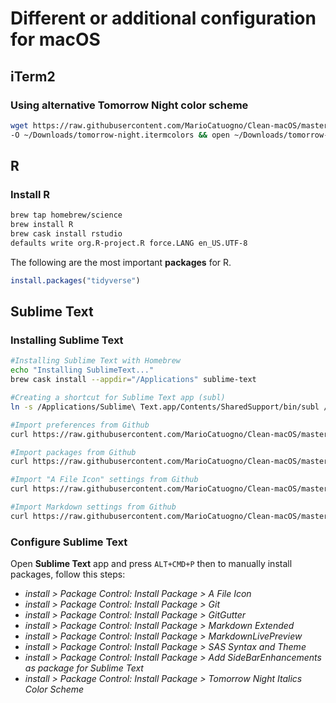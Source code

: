 # Different or additional configuration for macOS

## iTerm2

### Using alternative Tomorrow Night color scheme

```bash
wget https://raw.githubusercontent.com/MarioCatuogno/Clean-macOS/master/config/tomorrow-night.itermcolors \
-O ~/Downloads/tomorrow-night.itermcolors && open ~/Downloads/tomorrow-night.itermcolors
```

## R

### Install R

```bash
brew tap homebrew/science
brew install R
brew cask install rstudio
defaults write org.R-project.R force.LANG en_US.UTF-8
```

The following are the most important __packages__ for R.

```r
install.packages("tidyverse")
```

## Sublime Text

### Installing Sublime Text

```bash
#Installing Sublime Text with Homebrew
echo "Installing SublimeText..."
brew cask install --appdir="/Applications" sublime-text

#Creating a shortcut for Sublime Text app (subl)
ln -s /Applications/Sublime\ Text.app/Contents/SharedSupport/bin/subl /usr/local/bin/subl

#Import preferences from Github
curl https://raw.githubusercontent.com/MarioCatuogno/Clean-macOS/master/config/subl.settings -o ~/Library/Application\ Support/Sublime\ Text\ 3/Packages/User/Preferences.sublime-settings

#Import packages from Github
curl https://raw.githubusercontent.com/MarioCatuogno/Clean-macOS/master/config/sublpkg.settings -o ~/Library/Application\ Support/Sublime\ Text\ 3/Packages/User/Package\ Control.sublime-settings

#Import "A File Icon" settings from Github
curl https://raw.githubusercontent.com/MarioCatuogno/Clean-macOS/master/config/sublicn.settings -o ~/Library/Application\ Support/Sublime\ Text\ 3/Packages/User/A\ File\ Icon.sublime-settings

#Import Markdown settings from Github
curl https://raw.githubusercontent.com/MarioCatuogno/Clean-macOS/master/config/sublmd.settings -o ~/Library/Application\ Support/Sublime\ Text\ 3/Packages/User/Markdown.sublime-settings
```

### Configure Sublime Text

Open __Sublime Text__ app and press `ALT+CMD+P` then to manually install packages, follow this steps:

* _install > Package Control: Install Package > A File Icon_
* _install > Package Control: Install Package > Git_
* _install > Package Control: Install Package > GitGutter_
* _install > Package Control: Install Package > Markdown Extended_
* _install > Package Control: Install Package > MarkdownLivePreview_
* _install > Package Control: Install Package > SAS Syntax and Theme_
* _install > Package Control: Install Package > Add SideBarEnhancements as package for Sublime Text_
* _install > Package Control: Install Package > Tomorrow Night Italics Color Scheme_
